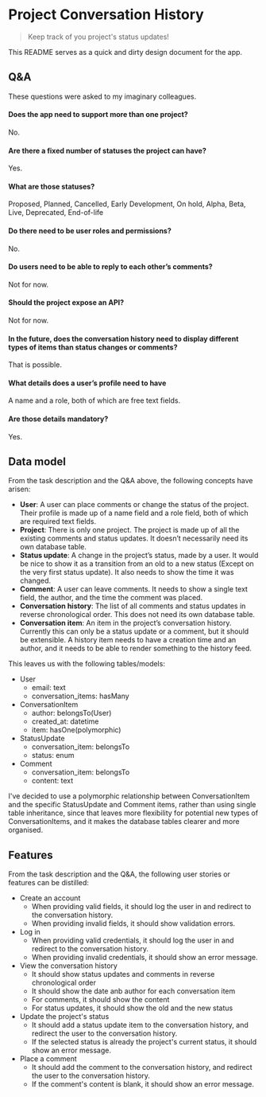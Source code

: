 # Project Conversation History

> Keep track of you project's status updates!

This README serves as a quick and dirty design document for the app.

## Q&A

These questions were asked to my imaginary colleagues.

#### Does the app need to support more than one project?
No.

#### Are there a fixed number of statuses the project can have?
Yes.

#### What are those statuses?
Proposed, Planned, Cancelled, Early Development, On hold, Alpha, Beta, Live, Deprecated, End-of-life

#### Do there need to be user roles and permissions?
No.

#### Do users need to be able to reply to each other’s comments?
Not for now.

#### Should the project expose an API?
Not for now.

#### In the future, does the conversation history need to display different types of items than status changes or comments?
That is possible.

#### What details does a user’s profile need to have
A name and a role, both of which are free text fields.

#### Are those details mandatory?
Yes.

## Data model
From the task description and the Q&A above, the following concepts have arisen:

- **User**: A user can place comments or change the status of the project. Their profile is made up of a name field and a role field, both of which are required text fields.
- **Project**: There is only one project. The project is made up of all the existing comments and status updates. It doesn’t necessarily need its own database table.
- **Status update**: A change in the project’s status, made by a user. It would be nice to show it as a transition from an old to a new status (Except on the very first status update). It also needs to show the time it was changed.
- **Comment**: A user can leave comments. It needs to show a single text field, the author, and the time the comment was placed.
- **Conversation history**: The list of all comments and status updates in reverse chronological order. This does not need its own database table.
- **Conversation item**: An item in the project’s conversation history. Currently this can only be a status update or a comment, but it should be extensible. A history item needs to have a creation time and an author, and it needs to be able to render something to the history feed.

This leaves us with the following tables/models:
- User
  - email: text
  - conversation_items: hasMany
- ConversationItem
  - author: belongsTo(User)
  - created_at: datetime
  - item: hasOne(polymorphic)
- StatusUpdate
  - conversation_item: belongsTo
  - status: enum
- Comment
  - conversation_item: belongsTo
  - content: text

I've decided to use a polymorphic relationship between ConversationItem and the specific StatusUpdate and Comment items, 
rather than using single table inheritance, since that leaves more flexibility for potential new types of ConversationItems,
and it makes the database tables clearer and more organised.

## Features

From the task description and the Q&A, the following user stories or features can be distilled:

- Create an account
  - When providing valid fields, it should log the user in and redirect to the conversation history.
  - When providing invalid fields, it should show validation errors.
- Log in
  - When providing valid credentials, it should log the user in and redirect to the conversation history.
  - When providing invalid credentials, it should show an error message.
- View the conversation history
  - It should show status updates and comments in reverse chronological order
  - It should show the date anb author for each conversation item
  - For comments, it should show the content
  - For status updates, it should show the old and the new status
- Update the project's status
  - It should add a status update item to the conversation history, and redirect the user to the conversation history.
  - If the selected status is already the project's current status, it should show an error message.
- Place a comment
  - It should add the comment to the conversation history, and redirect the user to the conversation history.
  - If the comment's content is blank, it should show an error message.
